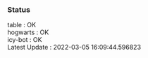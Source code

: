 ### Status


table : OK  
hogwarts : OK  
icy-bot : OK  
Latest Update : 2022-03-05 16:09:44.596823
